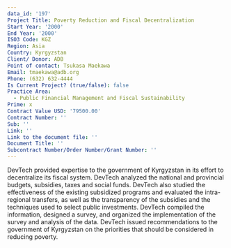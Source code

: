 ```yaml
---
data_id: '197'
Project Title: Poverty Reduction and Fiscal Decentralization
Start Year: '2000'
End Year: '2000'
ISO3 Code: KGZ
Region: Asia
Country: Kyrgyzstan
Client/ Donor: ADB
Point of contact: Tsukasa Maekawa
Email: tmaekawa@adb.org
Phone: (632) 632-4444
Is Current Project? (true/false): false
Practice Area:
  - Public Financial Management and Fiscal Sustainability
Prime: x
Contract Value USD: '79500.00'
Contract Number: ''
Sub: ''
Link: ''
Link to the document file: ''
Document Title: ''
Subcontract Number/Order Number/Grant Number: ''
---
```


DevTech provided expertise to the government of Kyrgyzstan in its effort to decentralize its fiscal system. DevTech analyzed the national and provincial budgets, subsidies, taxes and social funds. DevTech also studied the effectiveness of the existing subsidized programs and evaluated the intra-regional transfers, as well as the transparency of the subsidies and the techniques used to select public investments. DevTech compiled the information, designed a survey, and organized the implementation of the survey and analysis of the data. DevTech issued recommendations to the government of Kyrgyzstan on the priorities that should be considered in reducing poverty.